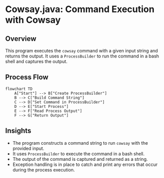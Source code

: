 # Cowsay.java: Command Execution with Cowsay

## Overview

This program executes the `cowsay` command with a given input string and returns the output. It uses a `ProcessBuilder` to run the command in a bash shell and captures the output.

## Process Flow

```mermaid
flowchart TD
    A["Start"] --> B["Create ProcessBuilder"]
    B --> C["Build Command String"]
    C --> D["Set Command in ProcessBuilder"]
    D --> E["Start Process"]
    E --> F["Read Process Output"]
    F --> G["Return Output"]
```

## Insights

- The program constructs a command string to run `cowsay` with the provided input.
- It uses `ProcessBuilder` to execute the command in a bash shell.
- The output of the command is captured and returned as a string.
- Exception handling is in place to catch and print any errors that occur during the process execution.
